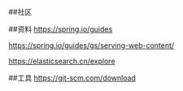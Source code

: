 ##社区

##资料
https://spring.io/guides 

https://spring.io/guides/gs/serving-web-content/ 

https://elasticsearch.cn/explore 

##工具
https://git-scm.com/download